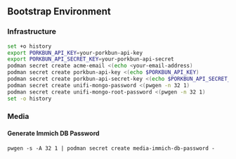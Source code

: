 ## Bootstrap Environment

### Infrastructure

``` bash
set +o history
export PORKBUN_API_KEY=your-porkbun-api-key
export PORKBUN_API_SECRET_KEY=your-porkbun-api-secret
podman secret create acme-email <(echo <your-email-address)
podman secret create porkbun-api-key <(echo $PORKBUN_API_KEY)
podman secret create porkbun-api-secret-key <(echo $PORKBUN_API_SECRET_KEY)
podman secret create unifi-mongo-password <(pwgen -n 32 1)
podman secret create unifi-mongo-root-password <(pwgen -n 32 1)
set -o history
```

### Media

#### Generate Immich DB Password
`pwgen -s -A 32 1 | podman secret create media-immich-db-password -`
